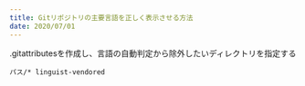 ```yaml
---
title: Gitリポジトリの主要言語を正しく表示させる方法
date: 2020/07/01
---
```


.gitattributesを作成し、言語の自動判定から除外したいディレクトリを指定する

```
パス/* linguist-vendored
```

